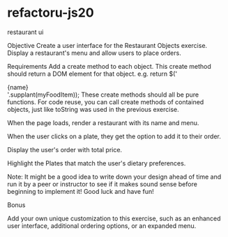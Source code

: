 refactoru-js20
==============

restaurant ui

Objective
Create a user interface for the Restaurant Objects exercise. Display a restaurant's menu and allow users to place orders.

Requirements
Add a create method to each object. This create method should return a DOM element for that object. 
e.g.
return $('<div class="food-item">{name}</div>'.supplant(myFoodItem));
These create methods should all be pure functions. For code reuse, you can call create methods of contained objects, just like toString was used in the previous exercise.

When the page loads, render a restaurant with its name and menu.

When the user clicks on a plate, they get the option to add it to their order.

Display the user's order with total price.

Highlight the Plates that match the user's dietary preferences.

Note: It might be a good idea to write down your design ahead of time and run it by a peer or instructor to see if it makes sound sense before beginning to implement it! Good luck and have fun!

Bonus

Add your own unique customization to this exercise, such as an enhanced user interface, additional ordering options, or an expanded menu.

